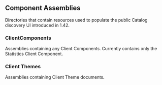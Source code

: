 ## Component Assemblies
Directories that contain resources used to populate the public Catalog discovery UI introduced in 1.42.
### ClientComponents
Assemblies containing any Client Components. Currently contains only the Statistics Client Component.
### Client Themes
Assemblies containing Client Theme documents.